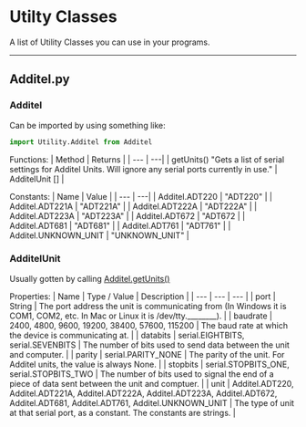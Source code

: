 # Utilty Classes

A list of Utility Classes you can use in your programs.

---

## Additel.py

### Additel

Can be imported by using something like:
```python
import Utility.Additel from Additel
```
Functions:
| Method | Returns |
| --- | ---|
| getUnits() "Gets a list of serial settings for Additel Units.  Will ignore any serial ports currently in use." | AdditelUnit [] |

Constants:
| Name | Value |
| --- | ---|
| Additel.ADT220 | "ADT220" |
| Additel.ADT221A | "ADT221A" |
| Additel.ADT222A | "ADT222A" |
| Additel.ADT223A | "ADT223A" |
| Additel.ADT672 | "ADT672 |
| Additel.ADT681 | "ADT681" |
| Additel.ADT761 | "ADT761" |
| Additel.UNKNOWN_UNIT | "UNKNOWN_UNIT" |

### AdditelUnit

Usually gotten by calling [Additel.getUnits()](#additel)

Properties:
| Name | Type / Value | Description |
| --- | --- | --- |
| port | String | The port address the unit is communicating from (In Windows it is COM1, COM2, etc.  In Mac or Linux it is /dev/tty.________). |
| baudrate | 2400, 4800, 9600, 19200, 38400, 57600, 115200 | The baud rate at which the device is communicating at. |
| databits | serial.EIGHTBITS, serial.SEVENBITS | The number of bits used to send data between the unit and computer. |
| parity | serial.PARITY_NONE | The parity of the unit.  For Additel units, the value is always None. |
| stopbits | serial.STOPBITS_ONE, serial.STOPBITS_TWO | The number of bits used to signal the end of a piece of data sent between the unit and comptuer. |
| unit | Additel.ADT220, Additel.ADT221A, Additel.ADT222A, Additel.ADT223A, Additel.ADT672, Additel.ADT681, Additel.ADT761, Additel.UNKNOWN_UNIT | The type of unit at that serial port, as a constant.  The constants are strings. |